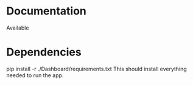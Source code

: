 # Documentation
Available

# Dependencies
pip install -r ./Dashboard/requirements.txt
This should install everything needed to run the app.